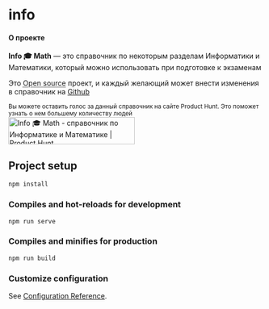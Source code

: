 # info

 <h4>О проекте</h4>
      <p>
        <strong>Info 🎓 Math</strong> — это справочник по некоторым разделам
        Информатики и Математики, который можно использовать при подготовке к
        экзаменам
      </p>
      <p>
        Это
        <abbr title="Открытое программное обеспечение" class="initialism"
          >Open source</abbr
        >
        проект, и каждый желающий может внести изменения в справочник на
        <a
          href="https://github.com/mccrush/info"
          target="_blank"
          title="Fork on Github"
          >Github</a
        >
      </p>
      <div class="row">
        <div class="col-12 col-sm-6 lh-1">
          <small class="lh-1"
            >Вы можете оставить голос за данный справочник на сайте Product
            Hunt. Это поможет узнать о нем большему количеству людей</small
          >
        </div>
        <div class="col-12 col-sm-6">
          <a
            href="https://www.producthunt.com/posts/info-math?utm_source=badge-featured&utm_medium=badge&utm_souce=badge-info-math"
            target="_blank"
            ><img
              src="https://api.producthunt.com/widgets/embed-image/v1/featured.svg?post_id=295252&theme=dark"
              alt="Info 🎓 Math - справочник по Информатике и Математике | Product Hunt"
              style="width: 250px; height: 54px"
              width="250"
              height="54"
          /></a>
        </div>
      </div>

## Project setup
```
npm install
```

### Compiles and hot-reloads for development
```
npm run serve
```

### Compiles and minifies for production
```
npm run build
```

### Customize configuration
See [Configuration Reference](https://cli.vuejs.org/config/).
